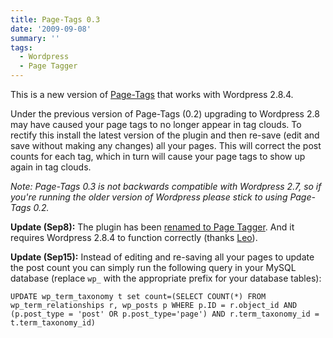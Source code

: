 ```yaml
---
title: Page-Tags 0.3
date: '2009-09-08'
summary: ''
tags:
  - Wordpress
  - Page Tagger
---
```

This is a new version of [Page-Tags](/code/wordpress-page-tags-plugin/) that works with Wordpress 2.8.4.

Under the previous version of Page-Tags (0.2) upgrading to Wordpress 2.8 may have caused your page tags to no longer appear in tag clouds. To rectify this install the latest version of the plugin and then re-save (edit and save without making any changes) all your pages. This will correct the post counts for each tag, which in turn will cause your page tags to show up again in tag clouds.

*Note: Page-Tags 0.3 is not backwards compatible with Wordpress 2.7, so if you're running the older version of Wordpress please stick to using Page-Tags 0.2.*

**Update (Sep8):** The plugin has been [renamed to Page Tagger](/archives/2009/09/08/page-tags-is-now-known-as-page-tagger/). And it requires Wordpress 2.8.4 to function correctly (thanks [Leo](http://www.acumendevelopment.net/)).

**Update (Sep15):** Instead of editing and re-saving all your pages to update the post count you can simply run the following query in your MySQL database (replace `wp_` with the appropriate prefix for your database tables):

`UPDATE wp_term_taxonomy t set count=(SELECT COUNT(*) FROM wp_term_relationships r, wp_posts p WHERE p.ID = r.object_id AND (p.post_type = 'post' OR p.post_type='page') AND r.term_taxonomy_id = t.term_taxonomy_id)`
